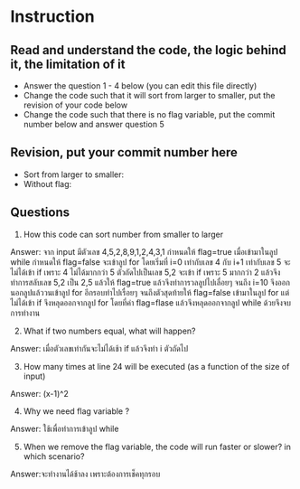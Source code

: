 ﻿# Instruction

## Read and understand the code, the logic behind it, the limitation of it
* Answer the question 1 - 4 below (you can edit this file directly)
* Change the code such that it will sort from larger to smaller, put the revision of your code below
* Change the code such that there is no flag variable, put the commit number below and answer question 5 


## Revision, put your commit number here
* Sort from larger to smaller:
* Without flag:

## Questions
1. How this code can sort number from smaller to larger
 
Answer: จาก input มีตัวเลข 4,5,2,8,9,1,2,4,3,1 กำหนดให้ flag=true เมื่อเข้ามาในลูป while กำหนดให้ flag=false จะเข้าลูป for 
โดยเริ่มที่ i=0 เท่ากับเลข 4 กับ i+1 เท่ากับเลข 5 จะไม่ได้เข้า if เพราะ 4 ไม่ได้มากกว่า 5 ตัวถัดไปเป็นเลข 5,2 จะเข้า if เพราะ 5 มากกว่า 2 
แล้วจึงทำการสลับเลข 5,2 เป็น 2,5 แล้วให้ flag=true แล้วจึงทำการวลลูปไปเลื่อยๆ จนถึง i=10 จึงออกนอกลูปแล้ววนเข้าลูป for อีกรอบทำไปเรื่อยๆ 
จนถึงตัวสุดท้ายให้ flag=false เข้ามาในลูป for แต่ไม่ได้เข้า if จึงหลุดออกจากลูป for โดยที่ค่า flag=flase แล้วจึงหลุดออกจากลูป while ด้วยจึงจบการทำงาน

2. What if two numbers equal, what will happen? 

Answer: เมื่อตัวเลขเท่ากันจะไม่ได้เช้า if แล้วจึงทำ i ตัวถัดไป

3. How many times at line 24 will be executed (as a function of the size of input) 

Answer: (x-1)^2

4. Why we need flag variable ? 

Answer: ใช้เพื่อทำการเข้าลูป while 

5. When we remove the flag variable, the code will run faster or slower? in which scenario? 

Answer:จะทำงานได้ช้าลง เพราะต้องการเช็คทุกรอบ